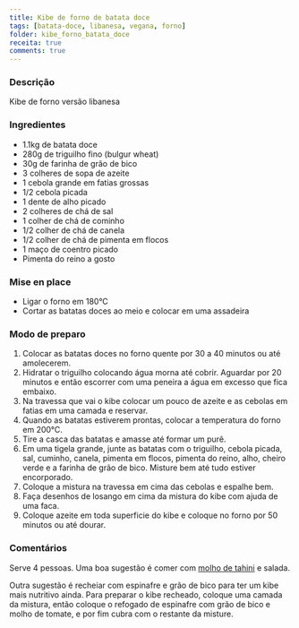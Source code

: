 ```yaml
---
title: Kibe de forno de batata doce
tags: [batata-doce, libanesa, vegana, forno]
folder: kibe_forno_batata_doce
receita: true
comments: true
---
```

### Descrição

Kibe de forno versão libanesa

### Ingredientes

- 1.1kg de batata doce
- 280g de triguilho fino (bulgur wheat)
- 30g de farinha de grão de bico
- 3 colheres de sopa de azeite
- 1 cebola grande em fatias grossas 
- 1/2 cebola picada
- 1 dente de alho picado
- 2 colheres de chá de sal
- 1 colher de chá de cominho
- 1/2 colher de chá de canela
- 1/2 colher de chá de pimenta em flocos
- 1 maço de coentro picado
- Pimenta do reino a gosto


### Mise en place

- Ligar o forno em 180°C
- Cortar as batatas doces ao meio e colocar em uma assadeira


### Modo de preparo

1. Colocar as batatas doces no forno quente por 30 a 40 minutos ou até amolecerem.
2. Hidratar o triguilho colocando água morna até cobrir. Aguardar por 20 minutos e então escorrer com uma peneira a água em excesso que fica embaixo.
3. Na travessa que vai o kibe colocar um pouco de azeite e as cebolas em fatias em uma camada e reservar.
4. Quando as batatas estiverem prontas, colocar a temperatura do forno em 200°C.
5. Tire a casca das batatas e amasse até formar um purê. 
6. Em uma tigela grande, junte as batatas com o triguilho, cebola picada, sal, cuminho, canela, pimenta em flocos, pimenta do reino, alho, cheiro verde e a farinha de grão de bico. Misture bem até tudo estiver encorporado.
7. Coloque a mistura na travessa em cima das cebolas e espalhe bem.
8. Faça desenhos de losango em cima da mistura do kibe com ajuda de uma faca.
9. Coloque azeite em toda superficie do kibe e coloque no forno por 50 minutos ou até dourar.


### Comentários

Serve 4 pessoas. Uma boa sugestão é comer com [molho de tahini](molho-tahini.md) e salada. 

Outra sugestão é recheiar com espinafre e grão de bico para ter um kibe mais nutritivo ainda. Para preparar o kibe recheado, coloque uma camada da mistura, então coloque o refogado de espinafre com grão de bico e molho de tomate, e por fim cubra com o restante da misture.
